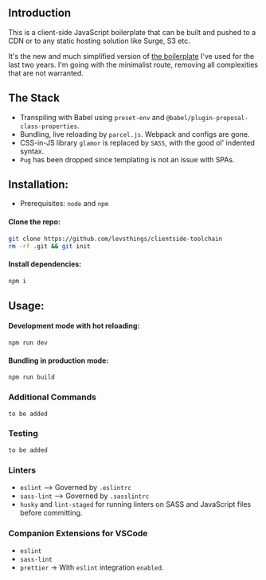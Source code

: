 ## Introduction

This is a client-side JavaScript boilerplate that can be built and pushed to a CDN or to any static hosting solution like Surge, S3 etc.

It's the new and much simplified version of [the boilerplate](https://github.com/ShippableBoilerplates/react-spa-clientside-cdn) I've used for the last two years. I'm going with the minimalist route, removing all complexities that are not warranted.

## The Stack

-   Transpiling with Babel using `preset-env` and `@babel/plugin-proposal-class-properties`.
-   Bundling, live reloading by `parcel.js`. Webpack and configs are gone.
-   CSS-in-JS library `glamor` is replaced by `SASS`, with the good ol' indented syntax.
-   `Pug` has been dropped since templating is not an issue with SPAs.

## Installation:

-   Prerequisites: `node` and `npm`

#### Clone the repo:

```bash
git clone https://github.com/levsthings/clientside-toolchain
rm -rf .git && git init
```

#### Install dependencies:

```bash
npm i
```

## Usage:

#### Development mode with hot reloading:

```
npm run dev
```

#### Bundling in production mode:

```
npm run build
```

### Additional Commands

`to be added`

### Testing

`to be added`

### Linters

-   `eslint` --> Governed by `.eslintrc`
-   `sass-lint` --> Governed by `.sasslintrc`
-   `husky` and `lint-staged` for running linters on SASS and JavaScript files before committing.

### Companion Extensions for VSCode

-   `eslint`
-   `sass-lint`
-   `prettier` -> With `eslint` integration `enabled`.
